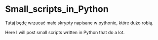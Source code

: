 # Small_scripts_in_Python
Tutaj będę wrzucać małe skrypty napisane w pythonie, które dużo robią.

Here I will post small scripts written in Python that do a lot.
